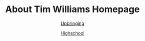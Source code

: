 <div align="center">
  <h1>About Tim Williams Homepage</h1>
</div?


[Upbringing](upbringing.md)

[Highschool](highschool.md)
